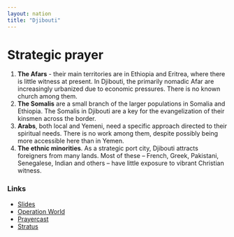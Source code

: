 ```yaml
---
layout: nation
title: "Djibouti"
---
```


# Strategic prayer

1. **The Afars** - their main territories are in Ethiopia and Eritrea, where there is little witness at present. In Djibouti, the primarily nomadic Afar are increasingly urbanized due to economic pressures. There is no known church among them.
2. **The Somalis** are a small branch of the larger populations in Somalia and Ethiopia. The Somalis in Djibouti are a key for the evangelization of their kinsmen across the border.
3. **Arabs**, both local and Yemeni, need a specific approach directed to their spiritual needs. There is no work among them, despite possibly being more accessible here than in Yemen.
4. **The ethnic minorities**. As a strategic port city, Djibouti attracts foreigners from many lands. Most of these – French, Greek, Pakistani, Senegalese, Indian and others – have little exposure to vibrant Christian witness.

### Links

- [Slides](http://kyk.kiekies.net/?src=https://ccwaterkloof.github.io/prayer/slides/djibouti.md)
- [Operation World](https://operationworld.org/locations/djibouti/)
- [Prayercast](https://prayercast.com/djibouti.html)
- [Stratus](https://globe.stratus.earth/globe-explorer/DJI)

